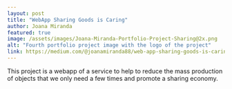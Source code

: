 ```yaml
---
layout: post
title: "WebApp Sharing Goods is Caring"
author: Joana Miranda
featured: true
image: /assets/images/Joana-Miranda-Portfolio-Project-Sharing@2x.png
alt: "Fourth portfolio project image with the logo of the project"
link: https://medium.com/@joanamiranda88/web-app-sharing-goods-is-caring-case-study-f6e50c8c9d03
---
```


This project is a webapp of a service to help to reduce the mass production of objects that we only need a few times and promote a sharing economy.
